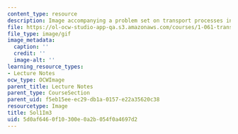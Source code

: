 ```yaml
---
content_type: resource
description: Image accompanying a problem set on transport processes in the environment.
file: https://ol-ocw-studio-app-qa.s3.amazonaws.com/courses/1-061-transport-processes-in-the-environment-fall-2008/5d0af6460f10300e0a2b054f0a4697d2_Sol1Im3.gif
file_type: image/gif
image_metadata:
  caption: ''
  credit: ''
  image-alt: ''
learning_resource_types:
- Lecture Notes
ocw_type: OCWImage
parent_title: Lecture Notes
parent_type: CourseSection
parent_uid: f5eb15ee-ec29-db1a-0157-e22a35620c38
resourcetype: Image
title: Sol1Im3
uid: 5d0af646-0f10-300e-0a2b-054f0a4697d2
---
```

